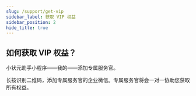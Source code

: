 ```yaml
---
slug: /support/get-vip
sidebar_label: 获取 VIP 权益
sidebar_position: 2
hide_title: true
---
```


## 如何获取 VIP 权益？
小状元助手小程序——我的——添加专属服务官。

长按识别二维码，添加专属服务官的企业微信。专属服务官将会一对一协助您获取所有权益。